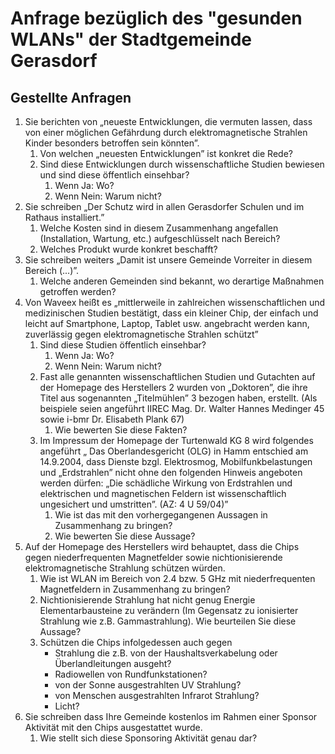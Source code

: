 # Anfrage bezüglich des "gesunden WLANs" der Stadtgemeinde Gerasdorf
## Gestellte Anfragen
1. Sie berichten von „neueste Entwicklungen, die vermuten lassen, dass von einer möglichen Gefährdung durch elektromagnetische Strahlen Kinder besonders betroffen sein könnten”.
   1. Von welchen „neuesten Entwicklungen” ist konkret die Rede?
   2. Sind diese Entwicklungen durch wissenschaftliche Studien bewiesen und sind diese öffentlich einsehbar?
      1. Wenn Ja: Wo?
      2. Wenn Nein: Warum nicht?
2. Sie schreiben „Der Schutz wird in allen Gerasdorfer Schulen und im Rathaus installiert.”
   1. Welche Kosten sind in diesem Zusammenhang angefallen (Installation, Wartung, etc.) aufgeschlüsselt nach Bereich?
   2. Welches Produkt wurde konkret beschafft?
3. Sie schreiben weiters „Damit ist unsere Gemeinde Vorreiter in diesem Bereich (...)”.
   1. Welche anderen Gemeinden sind bekannt, wo derartige Maßnahmen getroffen werden?
4. Von Waveex heißt es „mittlerweile in zahlreichen wissenschaftlichen und medizinischen Studien bestätigt, dass ein kleiner Chip, der einfach und leicht auf Smartphone, Laptop, Tablet usw. angebracht werden kann, zuverlässig gegen elektromagnetische Strahlen schützt”
   1. Sind diese Studien öffentlich einsehbar?
      1. Wenn Ja: Wo?
      2. Wenn Nein: Warum nicht?
   2. Fast alle genannten wissenschaftlichen Studien und Gutachten auf der Homepage des Herstellers 2 wurden von „Doktoren”, die ihre Titel aus sogenannten „Titelmühlen” 3 bezogen haben, erstellt. (Als beispiele seien angeführt IIREC Mag. Dr. Walter Hannes Medinger 45 sowie i-bmr Dr. Elisabeth Plank 67)
      1. Wie bewerten Sie diese Fakten?
   3. Im Impressum der Homepage der Turtenwald KG 8 wird folgendes angeführt „ Das Oberlandesgericht (OLG) in Hamm entschied am 14.9.2004, dass Dienste bzgl. Elektrosmog, Mobilfunkbelastungen und „Erdstrahlen” nicht ohne den folgenden Hinweis angeboten werden dürfen: „Die schädliche Wirkung von Erdstrahlen und elektrischen und magnetischen Feldern ist wissenschaftlich ungesichert und umstritten”. (AZ: 4 U 59/04)”
      1. Wie ist das mit den vorhergegangenen Aussagen in Zusammenhang zu bringen?
      2. Wie bewerten Sie diese Aussage?
5. Auf der Homepage des Herstellers wird behauptet, dass die Chips gegen niederfrequenten Magnetfelder sowie nichtionisierende elektromagnetische Strahlung schützen würden.
   1. Wie ist WLAN im Bereich von 2.4 bzw. 5 GHz mit niederfrequenten Magnetfeldern in Zusammenhang zu bringen?
   2. Nichtionisierende Strahlung hat nicht genug Energie Elementarbausteine zu verändern (Im Gegensatz zu ionisierter Strahlung wie z.B. Gammastrahlung). Wie beurteilen Sie diese Aussage?
   3. Schützen die Chips infolgedessen auch gegen
      * Strahlung die z.B. von der Haushaltsverkabelung oder Überlandleitungen ausgeht?
      * Radiowellen von Rundfunkstationen?
      * von der Sonne ausgestrahlten UV Strahlung?
      * von Menschen ausgestrahlten Infrarot Strahlung?
      * Licht?
6. Sie schreiben dass Ihre Gemeinde kostenlos im Rahmen einer Sponsor Aktivität mit den Chips ausgestattet wurde.
   1. Wie stellt sich diese Sponsoring Aktivität genau dar?
